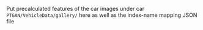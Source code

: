 Put precalculated features of the car images under car 
```PTGAN/VehicleData/gallery/``` 
here as well as the index-name mapping JSON file
